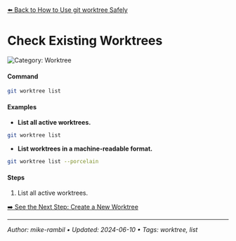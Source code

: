 [⬅️ Back to How to Use git worktree Safely](./how-to-use-git-worktree-safely.md)

# Check Existing Worktrees


![Category: Worktree](https://img.shields.io/badge/Category-Worktree-blue)

#### Command
```sh
git worktree list
```

#### Examples
- **List all active worktrees.**


```sh
git worktree list
```
- **List worktrees in a machine-readable format.**


```sh
git worktree list --porcelain
```


#### Steps
1. List all active worktrees.


[➡️ See the Next Step: Create a New Worktree](./create-a-new-worktree.md)

---

_Author: mike-rambil • Updated: 2024-06-10 • Tags: worktree, list_

